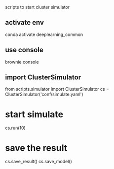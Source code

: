 scripts to start cluster simulator

## activate env
conda activate deeplearning_common
## use console
brownie console

## import ClusterSimulator
from scripts.simulator import ClusterSimulator
cs = ClusterSimulator('conf/simulate.yaml')

# start simulate
cs.run(10)

# save the result
cs.save_result()
cs.save_model()
```